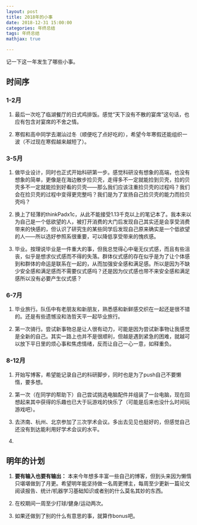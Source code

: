 ```yaml
---
layout: post
title: 2018年的小事
date: 2018-12-31 15:00:00
categories: 年终总结
tags: 年终总结
mathjax: true

---
```



记一下这一年发生了哪些小事。







## 时间序
### 1-2月

1. 最后一次吃了临湖餐厅的日式鸡排饭。感觉“天下没有不散的宴席”这句话，也应有包含对宴席的不舍之情。

2. 寒假和高中同学去潮汕过冬（顺便吃了点好吃的），希望今年寒假还能组织一波（不过现在寒假越来越短了）。

### 3-5月

1. 做毕业设计，同时也正式开始科研第一步。感觉科研没有想象的高端，也没有想象的简单，更像是在海边散步捡贝壳，走得多不一定就能捡到贝壳，捡的贝壳多不一定就能捡到好看的贝壳——那么我们应该注重捡贝壳的过程吗？我们会在捡贝壳的过程中变得更完整吗？我们是为了宣扬自己捡贝壳的能力而捡贝壳吗？

2. 换上了轻薄的thinkPadx1c，从此不能接受1.13千克以上的笔记本了。我本来以为自己是一个低欲望的人，被打开消费的大门后发现自己其实还是会享受消费带来的快感的，但认识了研究生的某些同学后发现自己原来确实是一个低欲望的人——所以选好参照系很重要，可以降低享受带来的愧疚感。

3. 毕业。按理说毕业是一件重大的事，但我总觉得心中毫无仪式感，而且有些沮丧，似乎是想求仪式感而不得的失落。群体仪式感的存在似乎是为了让个体感到和群体的命运是联系在一起的，从而加强安全感和满足感。所以是因为不缺少安全感和满足感而不需要仪式感吗？还是因为仪式感也带不来安全感和满足感所以没有必要产生仪式感？

### 6-7月

1. 毕业旅行。队伍中有老朋友和新朋友，熟悉感和新鲜感交织在一起还是很不错的。还是有些遗憾没和浩哲天平一起毕业旅行。

2. 第一次骑行。尝试新事物总是让人很有动力，可能是因为尝试新事物让我感觉是全新的自己。其实一路上也并不是很顺利，但越是遇到紧急的困难，就越可以放下平日里的烦心事和焦虑情绪，反而让自己一心一意，如释重负。

### 8-12月

1. 开始写博客，希望能记录自己的科研脚步，同时也是为了push自己不要懒惰，要多想。

2. 第一次（在同学的帮助下）自己尝试挑选电脑配件并组装了一台电脑，现在回想起来其中获得的乐趣也已大于玩游戏的快乐了（可能是后来也没什么时间玩游戏吧）。

3. 去济南、杭州、北京参加了三次学术会议。多出去见见也挺好的，但感觉自己还没有到达能利用好学术会议的水平。

4. 

## 明年的计划

1. **要有输入也要有输出：** 本来今年想多丰富一些自己的博客，但到头来因为懒惰只堪堪做到了月更。希望明年能坚持做一名周更博主，每周至少更新一篇论文阅读报告、统计/机器学习基础知识或者别的什么莫名其妙的东西。

2. 在校期间一周至少打球/健身/运动两次。

3. 如果还做到了别的什么有意思的事，就算作bonus吧。
